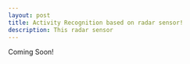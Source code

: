 ```yaml
---
layout: post
title: Activity Recognition based on radar sensor!
description: This radar sensor
---
```



Coming Soon!